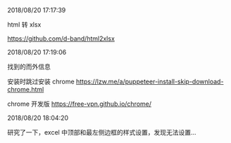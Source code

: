 2018/08/20 17:17:39

html 转 xlsx

https://github.com/d-band/html2xlsx

2018/08/20 17:19:06

找到的而外信息

安装时跳过安装 chrome
https://lzw.me/a/puppeteer-install-skip-download-chrome.html

chrome 开发版
https://free-vpn.github.io/chrome/

2018/08/20 18:04:20

研究了一下，excel 中顶部和最左侧边框的样式设置，发现无法设置...
